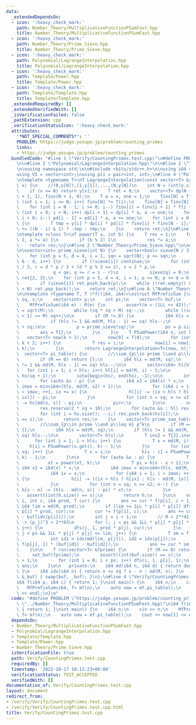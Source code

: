 ```yaml
---
data:
  _extendedDependsOn:
  - icon: ':heavy_check_mark:'
    path: Number_Theory/MultiplicativeFunctionPSumFast.hpp
    title: Number_Theory/MultiplicativeFunctionPSumFast.hpp
  - icon: ':heavy_check_mark:'
    path: Number_Theory/Prime_Sieve.hpp
    title: Number_Theory/Prime_Sieve.hpp
  - icon: ':heavy_check_mark:'
    path: Polynomial/LagrangeInterpolation.hpp
    title: Polynomial/LagrangeInterpolation.hpp
  - icon: ':heavy_check_mark:'
    path: Template/Power.hpp
    title: Template/Power.hpp
  - icon: ':heavy_check_mark:'
    path: Template/Template.hpp
    title: Template/Template.hpp
  _extendedRequiredBy: []
  _extendedVerifiedWith: []
  _isVerificationFailed: false
  _pathExtension: cpp
  _verificationStatusIcon: ':heavy_check_mark:'
  attributes:
    '*NOT_SPECIAL_COMMENTS*': ''
    PROBLEM: https://judge.yosupo.jp/problem/counting_primes
    links:
    - https://judge.yosupo.jp/problem/counting_primes
  bundledCode: "#line 1 \"Verify/CountingPrimes.test.cpp\"\n#define PROBLEM \"https://judge.yosupo.jp/problem/counting_primes\"\
    \n\n#line 2 \"Polynomial/LagrangeInterpolation.hpp\"\n\n#line 2 \"Template/Template.hpp\"\
    \n\nusing namespace std;\n\n#include <bits/stdc++.h>\n\nusing i64 = long long;\n\
    using VI = vector<int>;\nusing pii = pair<int, int>;\n#line 4 \"Polynomial/LagrangeInterpolation.hpp\"\
    \ntemplate <typename T>\nT LagrangeInterpolation(const vector<T> &y, long long\
    \ x) {\n    //(0,y[0]),(1,y[1]),...,(N,y[N])\n    int N = (int)y.size() - 1;\n\
    \    if (x <= N) return y[x];\n    T ret = 0;\n    vector<T> dp(N + 1, 1), pd(N\
    \ + 1, 1), finv(N + 1, 0);\n    T a = x, one = 1;\n    finv[N] = T(1);\n    for\
    \ (int i = 1; i <= N; i++) finv[N] *= T(i);\n    finv[N] = finv[N].inverse();\n\
    \    for (int i = N - 1; i >= 0; i--) finv[i] = finv[i + 1] * T(i + 1);\n    for\
    \ (int i = 0; i < N; i++) dp[i + 1] = dp[i] * a, a -= one;\n    for (int i = N;\
    \ i > 0; i--) pd[i - 1] = pd[i] * a, a += one;\n    for (int i = 0; i <= N; i++)\
    \ {\n        T tmp = y[i] * dp[i] * pd[i] * finv[i] * finv[N - i];\n        ret\
    \ += ((N - i) & 1) ? -tmp : tmp;\n    }\n    return ret;\n}\n#line 1 \"Template/Power.hpp\"\
    \ntemplate <class T>\nT power(T a, int b) {\n    T res = 1;\n    for (; b; b /=\
    \ 2, a *= a) {\n        if (b % 2) {\n            res *= a;\n        }\n    }\n\
    \    return res;\n}\n#line 2 \"Number_Theory/Prime_Sieve.hpp\"\n\n#line 4 \"Number_Theory/Prime_Sieve.hpp\"\
    \n\nvector<int> prime_sieve(int N) {\n    vector<bool> sieve(N / 3 + 1, 1);\n\
    \    for (int p = 5, d = 4, i = 1, sqn = sqrt(N); p <= sqn;\n         p += d =\
    \ 6 - d, i++) {\n        if (!sieve[i]) continue;\n        for (int q = p * p\
    \ / 3, r = d * p / 3 + (d * p % 3 == 2), s = 2 * p,\n                 qe = sieve.size();\n\
    \             q < qe; q += r = s - r)\n            sieve[q] = 0;\n    }\n    vector<int>\
    \ ret{2, 3};\n    for (int p = 5, d = 4, i = 1; p <= N; p += d = 6 - d, i++)\n\
    \        if (sieve[i]) ret.push_back(p);\n    while (!ret.empty() && ret.back()\
    \ > N) ret.pop_back();\n    return ret;\n}\n#line 6 \"Number_Theory/MultiplicativeFunctionPSumFast.hpp\"\
    \n\ntemplate <typename T, T (*f)(i64, i64)>\nstruct MfPrefixSum {\n    i64 M,\
    \ sq, s;\n    vector<int> p;\n    int ps;\n    vector<T> buf;\n    T ans;\n\n\
    \    MfPrefixSum(i64 m) : M(m) {\n        assert(m < (1LL << 42));\n        sq\
    \ = sqrt(M);\n        while (sq * sq > M) sq--;\n        while ((sq + 1) * (sq\
    \ + 1) <= M) sq++;\n\n        if (M != 0) {\n            i64 hls = md(M, sq);\n\
    \            if (hls != 1 && md(M, hls - 1) == sq) hls--;\n            s = hls\
    \ + sq;\n\n            p = prime_sieve(sq);\n            ps = p.size();\n    \
    \        ans = T{};\n        }\n    }\n    T PSumPower(i64 n, int k) {\n     \
    \   vector<T> now(k + 2);\n        now[0] = T(0);\n        for (int i = 1; i <\
    \ k + 2; i++) {\n            T res = i;\n            now[i] = now[i - 1] + power(res,\
    \ k);\n        }\n        return LagrangeInterpolation<T>(now, n);\n    }\n  \
    \  vector<T> pi_table() {\n        //\\sum_{p\\in prime \\and p\\leq m} p^0\n\
    \        if (M == 0) return {};\n        i64 hls = md(M, sq);\n        if (hls\
    \ != 1 && md(M, hls - 1) == sq) hls--;\n\n        vector<i64> hl(hls);\n     \
    \   for (int i = 1; i < hls; i++) hl[i] = md(M, i) - 1;\n\n        vector<int>\
    \ hs(sq + 1);\n        iota(begin(hs), end(hs), -1);\n\n        int pi = 0;\n\
    \        for (auto &x : p) {\n            i64 x2 = i64(x) * x;\n            i64\
    \ imax = min<i64>(hls, md(M, x2) + 1);\n            for (i64 i = 1, ix = x; i\
    \ < imax; ++i, ix += x) {\n                hl[i] -= (ix < hls ? hl[ix] : hs[md(M,\
    \ ix)]) - pi;\n            }\n            for (int n = sq; n >= x2; n--) hs[n]\
    \ -= hs[md(n, x)] - pi;\n            pi++;\n        }\n\n        vector<T> res;\n\
    \        res.reserve(2 * sq + 10);\n        for (auto &x : hl) res.push_back(x);\n\
    \        for (int i = hs.size(); --i;) res.push_back(hs[i]);\n        assert((int)res.size()\
    \ == s);\n        return res;\n    }\n    vector<T> prime_sum_table(int k) {\n\
    \        //\\sum_{p\\in prime \\and p\\leq m} p^k\n        if (M == 0) return\
    \ {};\n        i64 hls = md(M, sq);\n        if (hls != 1 && md(M, hls - 1) ==\
    \ sq) hls--;\n\n        vector<T> h(s);\n        T inv2 = T{2}.inverse();\n  \
    \      for (int i = 1; i < hls; i++) {\n            T x = md(M, i);\n        \
    \    h[i] = PSumPower(x.get(), k) - 1;\n        }\n        for (int i = 1; i <=\
    \ sq; i++) {\n            T x = i;\n            h[s - i] = PSumPower(x.get(),\
    \ k) - 1;\n        }\n\n        for (auto &x : p) {\n            T xt = x;\n \
    \           xt = power(xt, k);\n            T pi = h[s - x + 1];\n           \
    \ i64 x2 = i64(x) * x;\n            i64 imax = min<i64>(hls, md(M, x2) + 1);\n\
    \            i64 ix = x;\n            for (i64 i = 1; i < imax; ++i, ix += x)\
    \ {\n                h[i] -= ((ix < hls ? h[ix] : h[s - md(M, ix)]) - pi) * xt;\n\
    \            }\n            for (int n = sq; n >= x2; n--) {\n               \
    \ h[s - n] -= (h[s - md(n, x)] - pi) * xt;\n            }\n        }\n\n     \
    \   assert((int)h.size() == s);\n        return h;\n    }\n\n    void dfs(int\
    \ i, int c, i64 prod, T cur) {\n        ans += cur * f(p[i], c + 1);\n       \
    \ i64 lim = md(M, prod);\n        if (lim >= 1LL * p[i] * p[i]) dfs(i, c + 1,\
    \ p[i] * prod, cur);\n        cur *= f(p[i], c);\n        ans += cur * (buf[idx(lim)]\
    \ - buf[idx(p[i])]);\n        int j = i + 1;\n        // M < 2**42 -> p_j < 2**21\
    \ -> (p_j)^3 < 2**63\n        for (; j < ps && 1LL * p[j] * p[j] * p[j] <= lim;\
    \ j++) {\n            dfs(j, 1, prod * p[j], cur);\n        }\n        for (;\
    \ j < ps && 1LL * p[j] * p[j] <= lim; j++) {\n            T sm = f(p[j], 2);\n\
    \            int id1 = idx(md(lim, p[j])), id2 = idx(p[j]);\n            sm +=\
    \ f(p[j], 1) * (buf[id1] - buf[id2]);\n            ans += cur * sm;\n        }\n\
    \    }\n\n    T run(vector<T> &fprime) {\n        if (M == 0) return {};\n   \
    \     set_buf(fprime);\n        assert((int)buf.size() == s);\n        ans = buf[idx(M)]\
    \ + 1;\n        for (int i = 0; i < ps; i++) dfs(i, 1, p[i], 1);\n        return\
    \ ans;\n    }\n\n   private:\n    i64 md(i64 n, i64 d) { return double(n) / d;\
    \ }\n    i64 idx(i64 n) { return n <= sq ? s - n : md(M, n); }\n    void set_buf(vector<T>\
    \ &_buf) { swap(buf, _buf); }\n};\n#line 4 \"Verify/CountingPrimes.test.cpp\"\n\
    i64 f(i64 p, i64 c) { return 1; }\nint main() {\n    i64 n;\n    cin >> n;\n \
    \   MfPrefixSum<i64, f> mf(n);\n    auto now = mf.pi_table();\n    cout << now[1]\
    \ << endl;\n}\n"
  code: "#define PROBLEM \"https://judge.yosupo.jp/problem/counting_primes\"\n\n#include\
    \ \"../Number_Theory/MultiplicativeFunctionPSumFast.hpp\"\ni64 f(i64 p, i64 c)\
    \ { return 1; }\nint main() {\n    i64 n;\n    cin >> n;\n    MfPrefixSum<i64,\
    \ f> mf(n);\n    auto now = mf.pi_table();\n    cout << now[1] << endl;\n}"
  dependsOn:
  - Number_Theory/MultiplicativeFunctionPSumFast.hpp
  - Polynomial/LagrangeInterpolation.hpp
  - Template/Template.hpp
  - Template/Power.hpp
  - Number_Theory/Prime_Sieve.hpp
  isVerificationFile: true
  path: Verify/CountingPrimes.test.cpp
  requiredBy: []
  timestamp: '2022-10-17 18:12:23+08:00'
  verificationStatus: TEST_ACCEPTED
  verifiedWith: []
documentation_of: Verify/CountingPrimes.test.cpp
layout: document
redirect_from:
- /verify/Verify/CountingPrimes.test.cpp
- /verify/Verify/CountingPrimes.test.cpp.html
title: Verify/CountingPrimes.test.cpp
---
```

